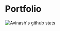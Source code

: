 # Portfolio

![Avinash's github stats](https://github-readme-stats.vercel.app/api/?username=weirdolucifer&show_icons=true&title_color=fff&icon_color=79ff97&text_color=9f9f9f&bg_color=151515)

